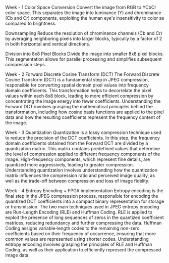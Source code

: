 Week - 1
Color Space Conversion
Convert the image from RGB to YCbCr color space. This separates the image into luminance (Y) and chrominance (Cb and Cr) components, exploiting the human eye's insensitivity to color as compared to brightness.

Downsampling
Reduce the resolution of chrominance channels (Cb and Cr) by averaging neighboring pixels into larger blocks, typically by a factor of 2 in both horizontal and vertical directions.

Division into 8x8 Pixel Blocks
Divide the image into smaller 8x8 pixel blocks. This segmentation allows for parallel processing and simplifies subsequent compression steps.

Week - 2
Forward Discrete Cosine Transform (DCT)
The Forward Discrete Cosine Transform (DCT) is a fundamental step in JPEG compression, responsible for converting spatial domain pixel values into frequency domain coefficients. This transformation helps to decorrelate the pixel values within each 8x8 block, leading to more efficient compression by concentrating the image energy into fewer coefficients. Understanding the Forward DCT involves grasping the mathematical principles behind the transformation, including how cosine basis functions are applied to the pixel data and how the resulting coefficients represent the frequency content of the image.

Week - 3
Quantization
Quantization is a lossy compression technique used to reduce the precision of the DCT coefficients. In this step, the frequency domain coefficients obtained from the Forward DCT are divided by a quantization matrix. This matrix contains predefined values that determine the level of compression applied to different frequency components of the image. High-frequency components, which represent fine details, are quantized more aggressively, leading to greater compression. Understanding quantization involves understanding how the quantization matrix influences the compression ratio and perceived image quality, as well as the trade-off between compression and loss of image fidelity.

Week - 4
Entropy Encoding + FPGA implementation
Entropy encoding is the final step in the JPEG compression process, responsible for encoding the quantized DCT coefficients into a compact binary representation for storage or transmission. The two main techniques used in JPEG entropy encoding are Run-Length Encoding (RLE) and Huffman Coding. RLE is applied to exploit the presence of long sequences of zeros in the quantized coefficient matrices, reducing redundancy and further compressing the data. Huffman Coding assigns variable-length codes to the remaining non-zero coefficients based on their frequency of occurrence, ensuring that more common values are represented using shorter codes. Understanding entropy encoding involves grasping the principles of RLE and Huffman Coding, as well as their application to efficiently represent the compressed image data.
